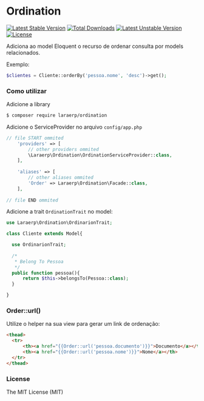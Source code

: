 # Ordination
[![Latest Stable Version](https://poser.pugx.org/laraerp/ordination/v/stable)](https://packagist.org/packages/laraerp/ordination) [![Total Downloads](https://poser.pugx.org/laraerp/ordination/downloads)](https://packagist.org/packages/laraerp/ordination) [![Latest Unstable Version](https://poser.pugx.org/laraerp/ordination/v/unstable)](https://packagist.org/packages/laraerp/ordination) [![License](https://poser.pugx.org/laraerp/ordination/license)](https://packagist.org/packages/laraerp/ordination)

Adiciona ao model Eloquent o recurso de ordenar consulta por models relacionados.

Exemplo:

```php
$clientes = Cliente::orderBy('pessoa.nome', 'desc')->get();
```

### Como utilizar

Adicione a library

```sh
$ composer require laraerp/ordination
```

Adicione o ServiceProvider no arquivo `config/app.php`

```php
// file START ommited
    'providers' => [
        // other providers ommited
        \Laraerp\Ordination\OrdinationServiceProvider::class,
    ],
    
    'aliases' => [
        // other aliases ommited
        'Order' => Laraerp\Ordination\Facade::class,
    ],
    
// file END ommited
```

Adicione a trait `OrdinationTrait` no model:

```php
use Laraerp\Ordination\OrdinarionTrait;

class Cliente extends Model{

  use OrdinarionTrait;
  
  /*
   * Belong To Pessoa
   */
  public function pessoa(){
      return $this->belongsTo(Pessoa::class);
  }

}
```

### Order::url()

Utilize o helper na sua view para gerar um link de ordenação:

```html
<thead>
  <tr>
      <th><a href="{{Order::url('pessoa.documento')}}">Documento</a></th>
      <th><a href="{{Order::url('pessoa.nome')}}">Nome</a></th>
  </tr>
</thead>
```

### License

The MIT License (MIT)
